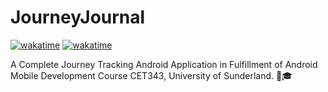 # JourneyJournal
[![wakatime](https://wakatime.com/badge/github/itSubeDibesh/JourneyJournal.svg)](https://wakatime.com/badge/github/itSubeDibesh/JourneyJournal)
[![wakatime](https://wakatime.com/badge/user/31d076e5-7f32-41dd-b1a2-a772c1767c0c/project/95e466de-be5f-402b-aa2b-64dcb4143c21.svg)](https://wakatime.com/badge/user/31d076e5-7f32-41dd-b1a2-a772c1767c0c/project/95e466de-be5f-402b-aa2b-64dcb4143c21)

 A Complete Journey Tracking Android Application in Fulfillment of Android Mobile Development Course CET343, University of Sunderland. 🏫🎓
